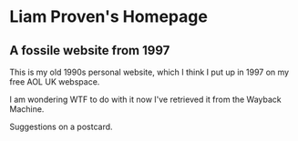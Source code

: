 # Liam Proven's Homepage
## A fossile website from 1997

This is my old 1990s personal website, which I think I put up in 1997 on my free AOL UK webspace.

I am wondering WTF to do with it now I've retrieved it from the Wayback Machine.

Suggestions on a postcard.

